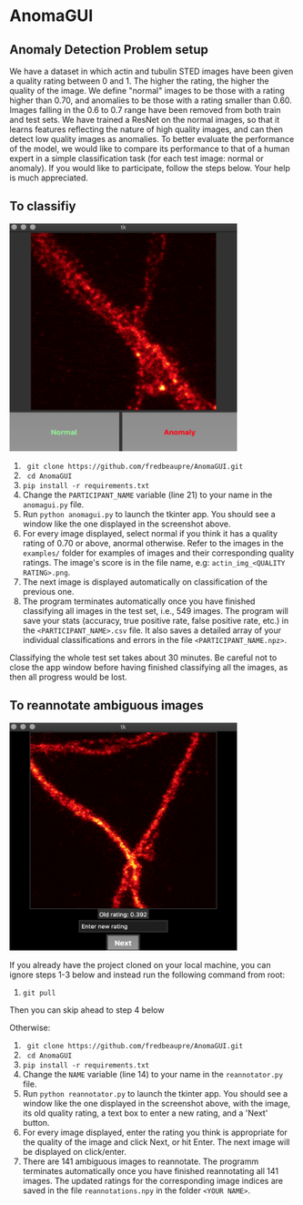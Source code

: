 # AnomaGUI

## Anomaly Detection Problem setup

We have a dataset in which actin and tubulin STED images have been given a quality rating between 0 and 1. The higher the rating, the higher the quality of the image. We define "normal" images to be those with a rating higher than 0.70, and anomalies to be those with a rating smaller than 0.60. Images falling in the 0.6 to 0.7 range have been removed from both train and test sets. We have trained a ResNet on the normal images, so that it learns features reflecting the nature of high quality images, and can then detect low quality images as anomalies. To better evaluate the performance of the model, we would like to compare its performance to that of a human expert in a simple classification task (for each test image: normal or anomaly). If you would like to participate, follow the steps below. Your help is much appreciated.

## To classifiy

<img src="https://github.com/fredbeaupre/AnomaGUI/blob/master/anomaguiApp.png" width="400" height="400" margin="auto">

1. ` git clone https://github.com/fredbeaupre/AnomaGUI.git`
2. ` cd AnomaGUI`
3. `pip install -r requirements.txt`
4. Change the `PARTICIPANT_NAME` variable (line 21) to your name in the `anomagui.py` file.
5. Run `python anomagui.py` to launch the tkinter app. You should see a window like the one displayed in the screenshot above.
6. For every image displayed, select normal if you think it has a quality rating of 0.70 or above, anormal otherwise. Refer to the images in the `examples/` folder for examples of images and their corresponding quality ratings. The image's score is in the file name, e.g: `actin_img_<QUALITY RATING>.png`.
7. The next image is displayed automatically on classification of the previous one.
8. The program terminates automatically once you have finished classifying all images in the test set, i.e., 549 images. The program will save your stats (accuracy, true positive rate, false positive rate, etc.) in the `<PARTICIPANT_NAME>.csv` file. It also saves a detailed array of your individual classifications and errors in the file `<PARTICIPANT_NAME.npz>`.

Classifying the whole test set takes about 30 minutes. Be careful not to close the app window before having finished classifying all the images, as then all progress would be lost.

## To reannotate ambiguous images

<img src="https://github.com/fredbeaupre/AnomaGUI/blob/master/reannotatorApp.png" width="400" height="400" margin="auto">

If you already have the project cloned on your local machine, you can ignore steps 1-3 below and instead run the following command from root:

1. `git pull`

Then you can skip ahead to step 4 below

Otherwise:

1. ` git clone https://github.com/fredbeaupre/AnomaGUI.git`
2. ` cd AnomaGUI`
3. `pip install -r requirements.txt`
4. Change the `NAME` variable (line 14) to your name in the `reannotator.py` file.
5. Run `python reannotator.py` to launch the tkinter app. You should see a window like the one displayed in the screenshot above, with the image, its old quality rating, a text box to enter a new rating, and a 'Next' button.
6. For every image displayed, enter the rating you think is appropriate for the quality of the image and click Next, or hit Enter. The next image will be displayed on click/enter.
7. There are 141 ambiguous images to reannotate. The programm terminates automatically once you have finished reannotating all 141 images. The updated ratings for the corresponding image indices are saved in the file `reannotations.npy` in the folder `<YOUR NAME>`.
